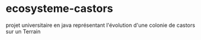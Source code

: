 # ecosysteme-castors
projet universitaire en java représentant l'évolution d'une colonie de castors sur un Terrain
